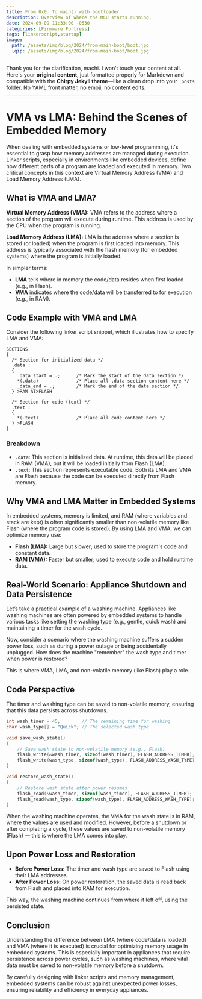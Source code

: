 ```yaml
---
title: From 0x0. To main() with bootloader
description: Overview of where the MCU starts running.
date: 2024-09-09 11:33:00 -0530
categories: [Firmware Fortress]
tags: [linkerscript,startup]
image:
  path: /assets/img/blog/2024/from-main-boot/boot.jpg
  lqip: /assets/img/blog/2024/from-main-boot/boot.jpg
---
```


Thank you for the clarification, machi. I won’t touch your content at all. Here's your **original content**, just formatted properly for Markdown and compatible with the **Chirpy Jekyll theme**—like a clean drop into your `_posts` folder. No YAML front matter, no emoji, no content edits.

---

# VMA vs LMA: Behind the Scenes of Embedded Memory

When dealing with embedded systems or low-level programming, it's essential to grasp how memory addresses are managed during execution. Linker scripts, especially in environments like embedded devices, define how different parts of a program are loaded and executed in memory. Two critical concepts in this context are Virtual Memory Address (VMA) and Load Memory Address (LMA).

## What is VMA and LMA?

**Virtual Memory Address (VMA):** VMA refers to the address where a section of the program will execute during runtime. This address is used by the CPU when the program is running.

**Load Memory Address (LMA):** LMA is the address where a section is stored (or loaded) when the program is first loaded into memory. This address is typically associated with the flash memory (for embedded systems) where the program is initially loaded.

In simpler terms:

* **LMA** tells where in memory the code/data resides when first loaded (e.g., in Flash).
* **VMA** indicates where the code/data will be transferred to for execution (e.g., in RAM).

## Code Example with VMA and LMA

Consider the following linker script snippet, which illustrates how to specify LMA and VMA:

```ld
SECTIONS
{
  /* Section for initialized data */
  .data :
  {
    _data_start = .;      /* Mark the start of the data section */
    *(.data)              /* Place all .data section content here */
    _data_end = .;        /* Mark the end of the data section */
  } >RAM AT>FLASH

  /* Section for code (text) */
  .text :
  {
    *(.text)              /* Place all code content here */
  } >FLASH
}
```

### Breakdown

* `.data`: This section is initialized data. At runtime, this data will be placed in RAM (VMA), but it will be loaded initially from Flash (LMA).
* `.text`: This section represents executable code. Both its LMA and VMA are Flash because the code can be executed directly from Flash memory.

## Why VMA and LMA Matter in Embedded Systems

In embedded systems, memory is limited, and RAM (where variables and stack are kept) is often significantly smaller than non-volatile memory like Flash (where the program code is stored). By using LMA and VMA, we can optimize memory use:

* **Flash (LMA):** Large but slower; used to store the program's code and constant data.
* **RAM (VMA):** Faster but smaller; used to execute code and hold runtime data.

## Real-World Scenario: Appliance Shutdown and Data Persistence

Let’s take a practical example of a washing machine. Appliances like washing machines are often powered by embedded systems to handle various tasks like setting the washing type (e.g., gentle, quick wash) and maintaining a timer for the wash cycle.

Now, consider a scenario where the washing machine suffers a sudden power loss, such as during a power outage or being accidentally unplugged. How does the machine "remember" the wash type and timer when power is restored?

This is where VMA, LMA, and non-volatile memory (like Flash) play a role.

## Code Perspective

The timer and washing type can be saved to non-volatile memory, ensuring that this data persists across shutdowns.

```c
int wash_timer = 45;        // The remaining time for washing
char wash_type[] = "Quick"; // The selected wash type

void save_wash_state() 
{
    // Save wash state to non-volatile memory (e.g., Flash)
    flash_write(&wash_timer, sizeof(wash_timer), FLASH_ADDRESS_TIMER);
    flash_write(wash_type, sizeof(wash_type), FLASH_ADDRESS_WASH_TYPE);
}

void restore_wash_state()
{
    // Restore wash state after power resumes
    flash_read(&wash_timer, sizeof(wash_timer), FLASH_ADDRESS_TIMER);
    flash_read(wash_type, sizeof(wash_type), FLASH_ADDRESS_WASH_TYPE);
}
```

When the washing machine operates, the VMA for the wash state is in RAM, where the values are used and modified. However, before a shutdown or after completing a cycle, these values are saved to non-volatile memory (Flash) — this is where the LMA comes into play.

## Upon Power Loss and Restoration

* **Before Power Loss:** The timer and wash type are saved to Flash using their LMA addresses.
* **After Power Loss:** On power restoration, the saved data is read back from Flash and placed into RAM for execution.

This way, the washing machine continues from where it left off, using the persisted state.

## Conclusion

Understanding the difference between LMA (where code/data is loaded) and VMA (where it is executed) is crucial for optimizing memory usage in embedded systems. This is especially important in appliances that require persistence across power cycles, such as washing machines, where vital data must be saved to non-volatile memory before a shutdown.

By carefully designing with linker scripts and memory management, embedded systems can be robust against unexpected power losses, ensuring reliability and efficiency in everyday appliances.
